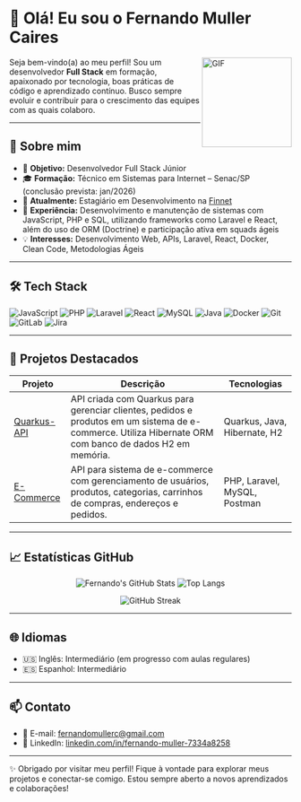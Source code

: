 # 👋 Olá! Eu sou o Fernando Muller Caires

<img align="right" alt="GIF" height="160px" src="https://media.giphy.com/media/qgQUggAC3Pfv687qPC/giphy.gif" />

Seja bem-vindo(a) ao meu perfil! Sou um desenvolvedor **Full Stack** em formação, apaixonado por tecnologia, boas práticas de código e aprendizado contínuo. Busco sempre evoluir e contribuir para o crescimento das equipes com as quais colaboro.

---

## 🚀 Sobre mim

- 🎯 **Objetivo:** Desenvolvedor Full Stack Júnior  
- 🎓 **Formação:** Técnico em Sistemas para Internet – Senac/SP (conclusão prevista: jan/2026)  
- 💼 **Atualmente:** Estagiário em Desenvolvimento na [Finnet](https://www.finnet.com.br)  
- 🔁 **Experiência:** Desenvolvimento e manutenção de sistemas com JavaScript, PHP e SQL, utilizando frameworks como Laravel e React, além do uso de ORM (Doctrine) e participação ativa em squads ágeis  
- 💡 **Interesses:** Desenvolvimento Web, APIs, Laravel, React, Docker, Clean Code, Metodologias Ágeis  

---

## 🛠️ Tech Stack

![JavaScript](https://img.shields.io/badge/-JavaScript-05122A?style=flat&logo=javascript)
![PHP](https://img.shields.io/badge/-PHP-05122A?style=flat&logo=php)
![Laravel](https://img.shields.io/badge/-Laravel-05122A?style=flat&logo=laravel)
![React](https://img.shields.io/badge/-React-05122A?style=flat&logo=react)
![MySQL](https://img.shields.io/badge/-MySQL-05122A?style=flat&logo=mysql)
![Java](https://img.shields.io/badge/-Java-05122A?style=flat&logo=java)
![Docker](https://img.shields.io/badge/-Docker-05122A?style=flat&logo=docker)
![Git](https://img.shields.io/badge/-Git-05122A?style=flat&logo=git)
![GitLab](https://img.shields.io/badge/-GitLab-05122A?style=flat&logo=gitlab)
![Jira](https://img.shields.io/badge/-Jira-05122A?style=flat&logo=jira)

---

## 🌟 Projetos Destacados

| Projeto | Descrição | Tecnologias |
|--------|-----------|-------------|
| [Quarkus-API](https://github.com/FernandoMCaires/Quarkus-API) | API criada com Quarkus para gerenciar clientes, pedidos e produtos em um sistema de e-commerce. Utiliza Hibernate ORM com banco de dados H2 em memória. | Quarkus, Java, Hibernate, H2 |
| [E-Commerce](https://github.com/FernandoMCaires/PI_3) | API para sistema de e-commerce com gerenciamento de usuários, produtos, categorias, carrinhos de compras, endereços e pedidos. | PHP, Laravel, MySQL, Postman |

---

## 📈 Estatísticas GitHub

<div align="center">

![Fernando's GitHub Stats](https://github-readme-stats.vercel.app/api?username=FernandoMCaires&show_icons=true&theme=github_dark&hide_border=true&count_private=true)
![Top Langs](https://github-readme-stats.vercel.app/api/top-langs/?username=FernandoMCaires&layout=compact&theme=github_dark&hide_border=true)

![GitHub Streak](https://streak-stats.demolab.com/?user=FernandoMCaires&theme=github-dark&hide_border=true)

</div>

---

## 🌐 Idiomas

- 🇺🇸 Inglês: Intermediário (em progresso com aulas regulares)  
- 🇪🇸 Espanhol: Intermediário  

---

## 📫 Contato

- 📧 E-mail: [fernandomullerc@gmail.com](mailto:fernandomullerc@gmail.com)  
- 💼 LinkedIn: [linkedin.com/in/fernando-muller-7334a8258](https://linkedin.com/in/fernando-muller-7334a8258/)

---

✨ Obrigado por visitar meu perfil! Fique à vontade para explorar meus projetos e conectar-se comigo. Estou sempre aberto a novos aprendizados e colaborações!
